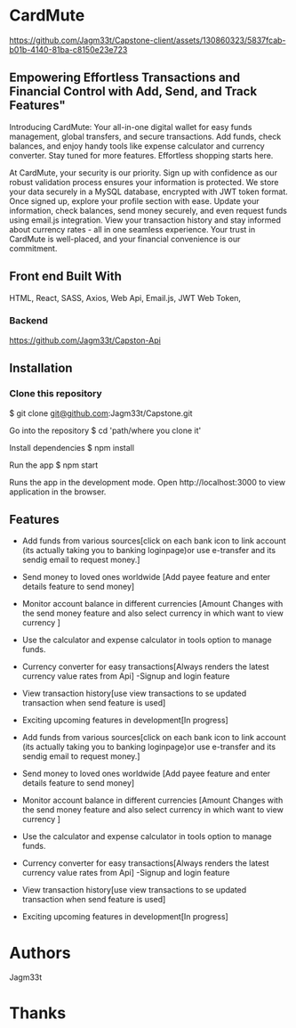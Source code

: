 # CardMute




https://github.com/Jagm33t/Capstone-client/assets/130860323/5837fcab-b01b-4140-81ba-c8150e23e723









## Empowering Effortless Transactions and Financial Control with Add, Send, and Track Features"

Introducing CardMute: Your all-in-one digital wallet for easy funds management, global transfers, and secure transactions. Add funds, check balances, and enjoy handy tools like expense calculator and currency converter. Stay tuned for more features. Effortless shopping starts here.

At CardMute, your security is our priority. Sign up with confidence as our robust validation process ensures your information is protected. We store your data securely in a MySQL database, encrypted with JWT token format. Once signed up, explore your profile section with ease. Update your information, check balances, send money securely, and even request funds using email.js integration. View your transaction history and stay informed about currency rates - all in one seamless experience. Your trust in CardMute is well-placed, and your financial convenience is our commitment.



## Front end Built With
HTML,
React,
SASS,
Axios,
Web Api,
Email.js,
JWT Web Token,
### Backend
https://github.com/Jagm33t/Capston-Api

## Installation

### Clone this repository
$ git clone git@github.com:Jagm33t/Capstone.git

Go into the repository
$ cd 'path/where you clone it'

Install dependencies
$ npm install

Run the app
$ npm start

Runs the app in the development mode. Open http://localhost:3000 to view application in the browser.

## Features

- Add funds from various sources[click on each bank icon to link account (its actually taking you to banking loginpage)or use e-transfer and its sendig email to request money.]
- Send money to loved ones worldwide [Add payee feature and enter details feature to send money]
- Monitor account balance in different currencies [Amount Changes with the send money feature and also select currency in which want to view currency ]
- Use the calculator and expense calculator in tools option to manage funds.
- Currency converter for easy transactions[Always renders the latest currency value rates from Api]
-Signup and login feature
- View transaction history[use view transactions to se updated transaction when send feature is used]
- Exciting upcoming features in development[In progress]



- Add funds from various sources[click on each bank icon to link account (its actually taking you to banking loginpage)or use e-transfer and its sendig email to request money.]
- Send money to loved ones worldwide [Add payee feature and enter details feature to send money]
- Monitor account balance in different currencies [Amount Changes with the send money feature and also select currency in which want to view currency ]
- Use the calculator and expense calculator in tools option to manage funds.
- Currency converter for easy transactions[Always renders the latest currency value rates from Api]
-Signup and login feature
- View transaction history[use view transactions to se updated transaction when send feature is used]
- Exciting upcoming features in development[In progress]

# Authors

Jagm33t

# Thanks
